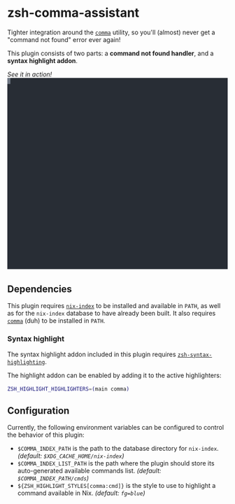 # zsh-comma-assistant

Tighter integration around the [`comma`](https://github.com/nix-community/comma) utility, so you'll (almost) never get a "command not found" error ever again!

This plugin consists of two parts: a **command not found handler**, and a **syntax highlight addon**.

_See it in action!_
[![on asciinema](https://raw.githubusercontent.com/thesola10/comma-assistant.zsh/master/demo.svg)](https://asciinema.org/a/469027)

## Dependencies

This plugin requires [`nix-index`](https://github.com/bennofs/nix-index) to be installed and available in `PATH`, as well as for the `nix-index` database to have already been built.
It also requires [`comma`](https://github.com/nix-community/comma) (duh) to be installed in `PATH`.

### Syntax highlight

The syntax highlight addon included in this plugin requires [`zsh-syntax-highlighting`](/zsh-users/zsh-syntax-highlighting).

The highlight addon can be enabled by adding it to the active highlighters:

```zsh
ZSH_HIGHLIGHT_HIGHLIGHTERS=(main comma)
```

## Configuration

Currently, the following environment variables can be configured to control the behavior of this plugin:

- `$COMMA_INDEX_PATH` is the path to the database directory for `nix-index`. _(default: `$XDG_CACHE_HOME/nix-index`)_
- `$COMMA_INDEX_LIST_PATH` is the path where the plugin should store its auto-generated available commands list. _(default: `$COMMA_INDEX_PATH/cmds`)_
- `${ZSH_HIGHLIGHT_STYLES[comma:cmd]}` is the style to use to highlight a command available in Nix. _(default: `fg=blue`)_
